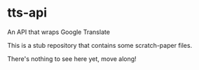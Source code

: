 tts-api
=======

An API that wraps Google Translate

This is a stub repository that contains some scratch-paper files.

There's nothing to see here yet, move along!
